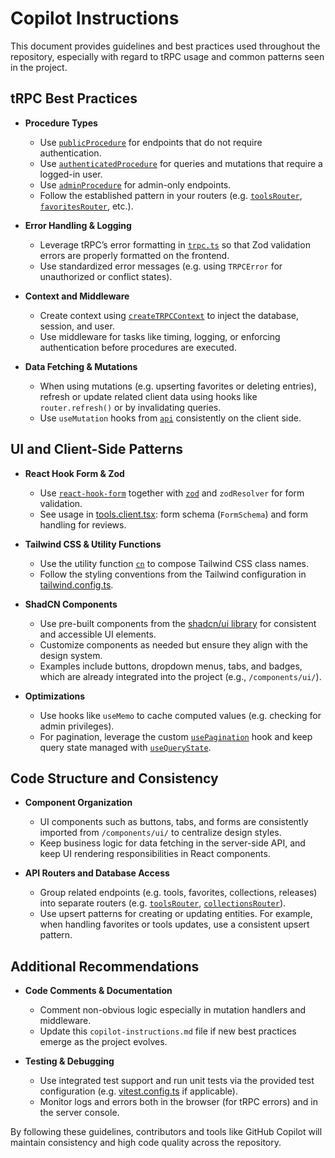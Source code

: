 # Copilot Instructions

This document provides guidelines and best practices used throughout the repository, especially with regard to tRPC usage and common patterns seen in the project.

## tRPC Best Practices

- **Procedure Types**

  - Use [`publicProcedure`](web/src/server/api/trpc.ts) for endpoints that do not require authentication.
  - Use [`authenticatedProcedure`](web/src/server/api/trpc.ts) for queries and mutations that require a logged-in user.
  - Use [`adminProcedure`](web/src/server/api/trpc.ts) for admin-only endpoints.
  - Follow the established pattern in your routers (e.g. [`toolsRouter`](web/src/server/api/routers/tools.ts), [`favoritesRouter`](web/src/server/api/routers/favorites.ts), etc.).

- **Error Handling & Logging**

  - Leverage tRPC’s error formatting in [`trpc.ts`](web/src/server/api/trpc.ts) so that Zod validation errors are properly formatted on the frontend.
  - Use standardized error messages (e.g. using `TRPCError` for unauthorized or conflict states).

- **Context and Middleware**

  - Create context using [`createTRPCContext`](web/src/server/api/trpc.ts) to inject the database, session, and user.
  - Use middleware for tasks like timing, logging, or enforcing authentication before procedures are executed.

- **Data Fetching & Mutations**
  - When using mutations (e.g. upserting favorites or deleting entries), refresh or update related client data using hooks like `router.refresh()` or by invalidating queries.
  - Use `useMutation` hooks from [`api`](web/src/trpc/react.tsx) consistently on the client side.

## UI and Client-Side Patterns

- **React Hook Form & Zod**

  - Use [`react-hook-form`](https://react-hook-form.com) together with [`zod`](https://github.com/colinhacks/zod) and `zodResolver` for form validation.
  - See usage in [tools.client.tsx](<web/src/app/(app)/tools/[id]/tools.client.tsx>): form schema (`FormSchema`) and form handling for reviews.

- **Tailwind CSS & Utility Functions**

  - Use the utility function [`cn`](web/src/lib/utils) to compose Tailwind CSS class names.
  - Follow the styling conventions from the Tailwind configuration in [tailwind.config.ts](web/tailwind.config.ts).

- **ShadCN Components**

  - Use pre-built components from the [shadcn/ui library](https://ui.shadcn.dev/) for consistent and accessible UI elements.
  - Customize components as needed but ensure they align with the design system.
  - Examples include buttons, dropdown menus, tabs, and badges, which are already integrated into the project (e.g., `/components/ui/`).

- **Optimizations**
  - Use hooks like `useMemo` to cache computed values (e.g. checking for admin privileges).
  - For pagination, leverage the custom [`usePagination`](web/src/hooks/use-pagination.ts) hook and keep query state managed with [`useQueryState`](https://www.npmjs.com/package/nuqs).

## Code Structure and Consistency

- **Component Organization**

  - UI components such as buttons, tabs, and forms are consistently imported from `/components/ui/` to centralize design styles.
  - Keep business logic for data fetching in the server-side API, and keep UI rendering responsibilities in React components.

- **API Routers and Database Access**
  - Group related endpoints (e.g. tools, favorites, collections, releases) into separate routers (e.g. [`toolsRouter`](web/src/server/api/routers/tools.ts), [`collectionsRouter`](web/src/server/api/routers/collections.ts)).
  - Use upsert patterns for creating or updating entities. For example, when handling favorites or tools updates, use a consistent upsert pattern.

## Additional Recommendations

- **Code Comments & Documentation**

  - Comment non-obvious logic especially in mutation handlers and middleware.
  - Update this `copilot-instructions.md` file if new best practices emerge as the project evolves.

- **Testing & Debugging**
  - Use integrated test support and run unit tests via the provided test configuration (e.g. [vitest.config.ts](discord-bot/vitest.config.ts) if applicable).
  - Monitor logs and errors both in the browser (for tRPC errors) and in the server console.

By following these guidelines, contributors and tools like GitHub Copilot will maintain consistency and high code quality across the repository.
